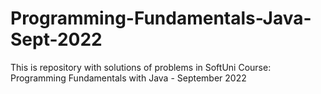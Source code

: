 # Programming-Fundamentals-Java-Sept-2022
This is repository with solutions of problems in SoftUni Course: Programming Fundamentals with Java - September 2022
